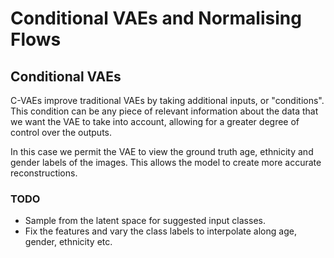 # Conditional VAEs and Normalising Flows

## Conditional VAEs

C-VAEs improve traditional VAEs by taking additional inputs, or "conditions". This condition can be any piece of relevant information about the data that we want the VAE to take into account, allowing for a greater degree of control over the outputs. 

In this case we permit the VAE to view the ground truth age, ethnicity and gender labels of the images. This allows the model to create more accurate reconstructions. 


### TODO 

- Sample from the latent space for suggested input classes.
- Fix the features and vary the class labels to interpolate along age, gender, ethnicity etc. 
